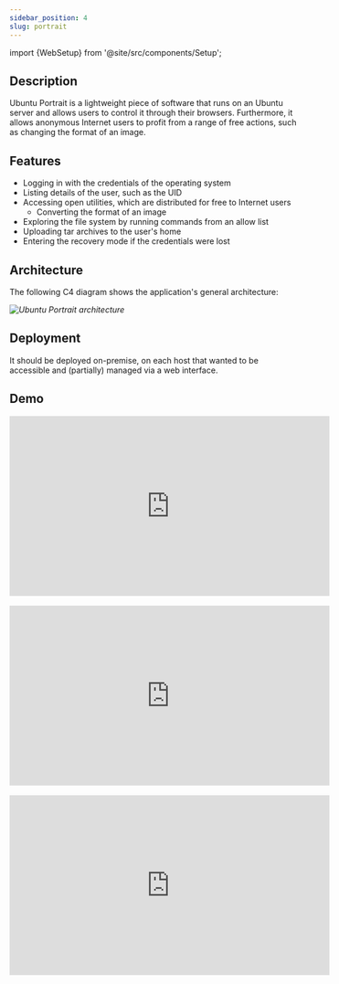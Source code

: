 ```yaml
---
sidebar_position: 4
slug: portrait
---
```


import {WebSetup} from '@site/src/components/Setup';

<WebSetup software="Ubuntu Portrait" profile="portrait" link="http://127.0.0.1:8000" credentials="ubuntu:ubuntu"/>

## Description

Ubuntu Portrait is a lightweight piece of software that runs on an Ubuntu server and allows users to control it through their browsers. Furthermore, it allows anonymous Internet users to profit from a range of free actions, such as changing the format of an image.

## Features

- Logging in with the credentials of the operating system
- Listing details of the user, such as the UID
- Accessing open utilities, which are distributed for free to Internet users
  - Converting the format of an image
- Exploring the file system by running commands from an allow list
- Uploading tar archives to the user's home
- Entering the recovery mode if the credentials were lost

## Architecture

The following C4 diagram shows the application's general architecture:

_![Ubuntu Portrait architecture](/img/diagrams/ubuntu-portrait.png)_

## Deployment

It should be deployed on-premise, on each host that wanted to be accessible and (partially) managed via a web interface.

## Demo

<div className="yt-wrapper">
    <iframe width="560" height="315" src="https://www.youtube.com/embed/WHi-5XMa2rQ?si=-ypcXb6U1-KECfI9" title="YouTube video player" frameborder="0" allow="accelerometer; autoplay; clipboard-write; encrypted-media; gyroscope; picture-in-picture; web-share" allowfullscreen></iframe>
</div>

<br/>

<div className="yt-wrapper">
    <iframe width="560" height="315" src="https://www.youtube.com/embed/W3CcbnLHf14?si=eTzqxEo9Ub0-vmw3" title="YouTube video player" frameborder="0" allow="accelerometer; autoplay; clipboard-write; encrypted-media; gyroscope; picture-in-picture; web-share" allowfullscreen></iframe>
</div>

<br/>

<div className="yt-wrapper">
    <iframe width="560" height="315" src="https://www.youtube.com/embed/KtqX24IGuRU?si=1lPJEZCUtHc4EZhn" title="YouTube video player" frameborder="0" allow="accelerometer; autoplay; clipboard-write; encrypted-media; gyroscope; picture-in-picture; web-share" allowfullscreen></iframe>
</div>

